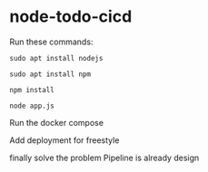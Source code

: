 # node-todo-cicd

Run these commands:


`sudo apt install nodejs`


`sudo apt install npm`


`npm install`

`node app.js`

Run the docker compose

Add deployment for freestyle

finally solve the problem
Pipeline is already design
